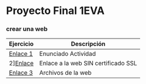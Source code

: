 # Proyecto Final 1EVA
### crear una web
Ejercicio  | Descripción
-----------|--------------
[Enlace 1](http://docs.google.com/document/d/18Ru8RTDNnfByqD1XmgBmsbB0heMsepe_rTok2kAbi34/edit?usp=sharing_blank)  | Enunciado Actividad
2]<a href="http://paginaweb.kesug.com/index-en.html" target="_blank">Enlace </a> | Enlace a la web SIN certificado SSL
[Enlace 3](/Tema1/PaginaWeb) | Archivos de la web


